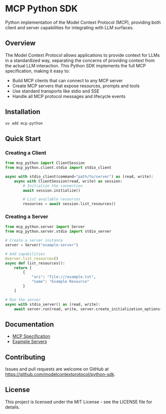 # MCP Python SDK

Python implementation of the Model Context Protocol (MCP), providing both client and server capabilities for integrating with LLM surfaces.

## Overview

The Model Context Protocol allows applications to provide context for LLMs in a standardized way, separating the concerns of providing context from the actual LLM interaction. This Python SDK implements the full MCP specification, making it easy to:

- Build MCP clients that can connect to any MCP server
- Create MCP servers that expose resources, prompts and tools
- Use standard transports like stdio and SSE
- Handle all MCP protocol messages and lifecycle events

## Installation

```bash
uv add mcp-python
```

## Quick Start

### Creating a Client

```python
from mcp_python import ClientSession
from mcp_python.client.stdio import stdio_client

async with stdio_client(command="path/to/server") as (read, write):
    async with ClientSession(read, write) as session:
        # Initialize the connection
        await session.initialize()

        # List available resources
        resources = await session.list_resources()
```

### Creating a Server

```python
from mcp_python.server import Server
from mcp_python.server.stdio import stdio_server

# Create a server instance
server = Server("example-server")

# Add capabilities
@server.list_resources()
async def list_resources():
    return [
        {
            "uri": "file:///example.txt",
            "name": "Example Resource"
        }
    ]

# Run the server
async with stdio_server() as (read, write):
    await server.run(read, write, server.create_initialization_options())
```

## Documentation

- [MCP Specification](https://modelcontextprotocol.github.io)
- [Example Servers](https://github.com/modelcontextprotocol/example-servers)

## Contributing

Issues and pull requests are welcome on GitHub at https://github.com/modelcontextprotocol/python-sdk.

## License

This project is licensed under the MIT License - see the LICENSE file for details.
